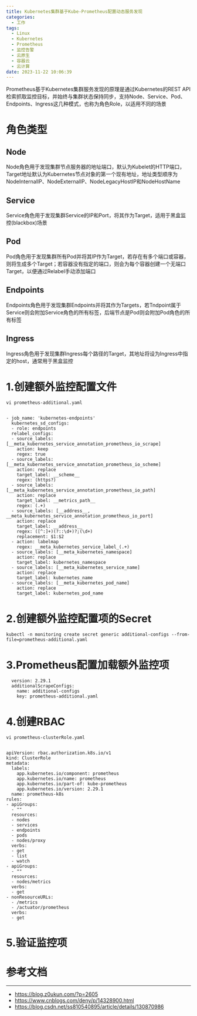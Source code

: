```yaml
---
title: Kubernetes集群基于Kube-Prometheus配置动态服务发现
categories:
  - 工作
tags:
  - Linux
  - Kubernetes
  - Prometheus
  - 监控告警
  - 云原生
  - 容器云
  - 云计算
date: 2023-11-22 10:06:39
---
```


Prometheus基于Kubernetes集群服务发现的原理是通过Kubernetes的REST API检索抓取监控目标，并始终与集群状态保持同步，支持Node、Service、Pod、Endpoints、Ingress这几种模式，也称为角色Role，以适用不同的场景

# 角色类型

## Node

Node角色用于发现集群节点服务器的地址端口，默认为Kubelet的HTTP端口，Target地址默认为Kubernetes节点对象的第一个现有地址，地址类型顺序为NodeInternalIP、NodeExternalIP、NodeLegacyHostIP和NodeHostName

## Service

Service角色用于发现集群Service的IP和Port，将其作为Target，适用于黑盒监控(blackbox)场景

## Pod

Pod角色用于发现集群所有Pod并将其IP作为Target，若存在有多个端口或容器，则将生成多个Target；若容器没有指定的端口，则会为每个容器创建一个无端口Target，以便通过Relabel手动添加端口

## Endpoints

Endpoints角色用于发现集群Endpoints并将其作为Targets，若Tndpoint属于Service则会附加Service角色的所有标签，后端节点是Pod则会附加Pod角色的所有标签

## Ingress

Ingress角色用于发现集群Ingress每个路径的Target，其地址将设为Ingress中指定的host，通常用于黑盒监控

# 1.创建额外监控配置文件

    vi prometheus-additional.yaml


    - job_name: 'kubernetes-endpoints'
      kubernetes_sd_configs:
      - role: endpoints
      relabel_configs:
      - source_labels: [__meta_kubernetes_service_annotation_prometheus_io_scrape]
        action: keep
        regex: true
      - source_labels: [__meta_kubernetes_service_annotation_prometheus_io_scheme]
        action: replace
        target_label: __scheme__
        regex: (https?)
      - source_labels: [__meta_kubernetes_service_annotation_prometheus_io_path]
        action: replace
        target_label: __metrics_path__
        regex: (.+)
      - source_labels: [__address__, __meta_kubernetes_service_annotation_prometheus_io_port]
        action: replace
        target_label: __address__
        regex: ([^:]+)(?::\d+)?;(\d+)
        replacement: $1:$2
      - action: labelmap
        regex: __meta_kubernetes_service_label_(.+)
      - source_labels: [__meta_kubernetes_namespace]
        action: replace
        target_label: kubernetes_namespace
      - source_labels: [__meta_kubernetes_service_name]
        action: replace
        target_label: kubernetes_name
      - source_labels: [__meta_kubernetes_pod_name]
        action: replace
        target_label: kubernetes_pod_name

# 2.创建额外监控配置项的Secret

    kubectl -n monitoring create secret generic additional-configs --from-file=prometheus-additional.yaml

# 3.Prometheus配置加载额外监控项



      version: 2.29.1
      additionalScrapeConfigs:
        name: additional-configs
        key: prometheus-additional.yaml

# 4.创建RBAC

    vi prometheus-clusterRole.yaml


    apiVersion: rbac.authorization.k8s.io/v1
    kind: ClusterRole
    metadata:
      labels:
        app.kubernetes.io/component: prometheus
        app.kubernetes.io/name: prometheus
        app.kubernetes.io/part-of: kube-prometheus
        app.kubernetes.io/version: 2.29.1
      name: prometheus-k8s
    rules:
    - apiGroups:
      - ""
      resources:
      - nodes
      - services
      - endpoints
      - pods
      - nodes/proxy
      verbs:
      - get
      - list
      - watch
    - apiGroups:
      - ""
      resources:
      - nodes/metrics
      verbs:
      - get
    - nonResourceURLs:
      - /metrics
      - /actuator/prometheus
      verbs:
      - get

# 5.验证监控项

# 参考文档

---------

- https://blog.z0ukun.com/?p=2605
- https://www.cnblogs.com/deny/p/14328900.html
- https://blog.csdn.net/ss810540895/article/details/130870986